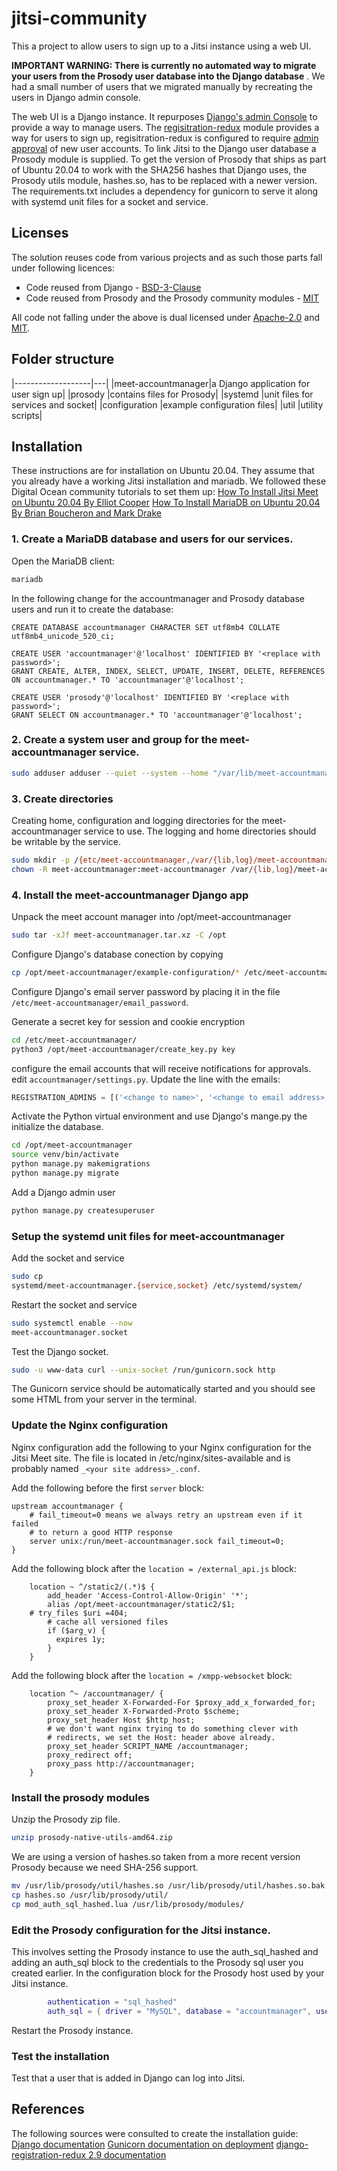 # jitsi-community

This a project to allow users to sign up to a Jitsi instance using a web UI.

**IMPORTANT WARNING: There is currently no
automated way to migrate your users from the Prosody user database into the
Django database** . We had a small number of users that we migrated manually
by recreating the users in Django admin console.

The web UI is a Django instance. It repurposes [Django's admin
Console](https://docs.djangoproject.com/en/3.2/ref/contrib/admin/) to provide 
a way to manage users. The 
[regisitration-redux](https://django-registration-redux.readthedocs.io/en/latest/) 
module provides a way for users to sign up, regisitration-redux is configured
to require [admin approval](https://django-registration-redux.readthedocs.io/en/latest/admin-approval-backend.html)
of new user accounts. To link Jitsi to the Django user database a Prosody 
module is supplied. To get the version of Prosody that ships as part of 
Ubuntu 20.04 to work with the SHA256 hashes that Django uses, the Prosody 
utils module, hashes.so, has to be replaced with a newer version. The 
requirements.txt includes a dependency for gunicorn to serve it along with 
systemd unit files for a socket and service.

## Licenses

The solution reuses code from various projects and as such those parts fall
under following licences:
* Code reused from Django - [BSD-3-Clause](https://choosealicense.com/licenses/bsd-3-clause/)
* Code reused from Prosody and the Prosody community modules - [MIT](https://choosealicense.com/licenses/mit/)

All code not falling under the above is dual licensed under 
[Apache-2.0](https://choosealicense.com/licenses/apache-2.0/) and
[MIT](https://opensource.org/licenses/MIT).

## Folder structure

|-------------------|---|
|meet-accountmanager|a Django application for user sign up|
|prosody            |contains files for Prosody|
|systemd            |unit files for services and socket|
|configuration      |example configuration files|
|util               |utility scripts|

## Installation

These instructions are for installation on Ubuntu 20.04.  They
assume that you already have a working Jitsi installation and mariadb.
We followed these Digital Ocean community tutorials to set them up: [How To
Install Jitsi Meet on Ubuntu 20.04 By Elliot
Cooper](https://www.digitalocean.com/community/tutorials/how-to-install-jitsi-meet-on-ubuntu-20-04)
[How To Install MariaDB on Ubuntu 20.04 By Brian Boucheron and Mark
Drake](https://www.digitalocean.com/community/tutorials/how-to-install-mariadb-on-ubuntu-20-04)

### 1. Create a MariaDB database and users for our services.
Open the MariaDB client:
```sh
mariadb
```
In the following change _<replace with password>_ for the accountmanager and Prosody database users and run it to create the database:
```mysql
CREATE DATABASE accountmanager CHARACTER SET utf8mb4 COLLATE utf8mb4_unicode_520_ci;

CREATE USER 'accountmanager'@'localhost' IDENTIFIED BY '<replace with password>';
GRANT CREATE, ALTER, INDEX, SELECT, UPDATE, INSERT, DELETE, REFERENCES ON accountmanager.* TO 'accountmanager'@'localhost';

CREATE USER 'prosody'@'localhost' IDENTIFIED BY '<replace with password>';
GRANT SELECT ON accountmanager.* TO 'accountmanager'@'localhost';
```


### 2. Create a system user and group for the meet-accountmanager service.

```sh
sudo adduser adduser --quiet --system --home "/var/lib/meet-accountmanager" --group meet-accountmanager
```

### 3. Create directories
Creating home, configuration and logging directories for the
meet-accountmanager service to use. The logging and home directories should be
writable by the service.

```sh
sudo mkdir -p /{etc/meet-accountmanager,/var/{lib,log}/meet-accountmanager}
chown -R meet-accountmanager:meet-accountmanager /var/{lib,log}/meet-accountmanager
```

### 4. Install the meet-accountmanager Django app
Unpack the meet account manager into /opt/meet-accountmanager
```sh
sudo tar -xJf meet-accountmanager.tar.xz -C /opt
```

Configure Django's database conection by copying
```sh
cp /opt/meet-accountmanager/example-configuration/* /etc/meet-accountmananger/
```

Configure Django's email server password by placing it in the file `/etc/meet-accountmanager/email_password`.

Generate a secret key for session and cookie encryption
```sh
cd /etc/meet-accountmanager/
python3 /opt/meet-accountmanager/create_key.py key
```

configure the email accounts that will receive notifications for approvals.
edit `accountmanager/settings.py`. Update the line with the emails:
```python
REGISTRATION_ADMINS = [('<change to name>', '<change to email address>')]
```

Activate the Python virtual environment and use Django's mange.py the
initialize the database.
```sh
cd /opt/meet-accountmanager
source venv/bin/activate
python manage.py makemigrations
python manage.py migrate
```

Add a Django admin user
```sh
python manage.py createsuperuser
```
### Setup the systemd unit files for meet-accountmanager

Add the socket and service
```sh
sudo cp
systemd/meet-accountmanager.{service,socket} /etc/systemd/system/
```

Restart the socket and service
```sh
sudo systemctl enable --now
meet-accountmanager.socket
```

Test the Django socket.
```sh
sudo -u www-data curl --unix-socket /run/gunicorn.sock http
```
The Gunicorn service should be automatically
started and you should see some HTML from your server in the terminal.

### Update the Nginx configuration

Nginx configuration add the following to your Nginx configuration for the Jitsi Meet site.
The file is located in /etc/nginx/sites-available and is probably
named `_<your site address>_.conf`.

Add the following before the first `server` block:
```
upstream accountmanager {
    # fail_timeout=0 means we always retry an upstream even if it failed
    # to return a good HTTP response
    server unix:/run/meet-accountmanager.sock fail_timeout=0;
}
```

Add the following block after the `location = /external_api.js` block:
```
    location ~ ^/static2/(.*)$ {
        add_header 'Access-Control-Allow-Origin' '*';
        alias /opt/meet-accountmanager/static2/$1;
	# try_files $uri =404;
        # cache all versioned files
        if ($arg_v) {
          expires 1y;
        }
    }
```
Add the following block after the `location = /xmpp-websocket` block:
```
    location ^~ /accountmanager/ {
        proxy_set_header X-Forwarded-For $proxy_add_x_forwarded_for;
        proxy_set_header X-Forwarded-Proto $scheme;
        proxy_set_header Host $http_host;
        # we don't want nginx trying to do something clever with
        # redirects, we set the Host: header above already.
        proxy_set_header SCRIPT_NAME /accountmanager;
        proxy_redirect off;
        proxy_pass http://accountmanager;
    }
```

### Install the prosody modules
Unzip the Prosody zip file.
```sh
unzip prosody-native-utils-amd64.zip
```

We are using a version of hashes.so taken from a more recent version Prosody
because we need SHA-256 support.
```sh
mv /usr/lib/prosody/util/hashes.so /usr/lib/prosody/util/hashes.so.bak
cp hashes.so /usr/lib/prosody/util/
cp mod_auth_sql_hashed.lua /usr/lib/prosody/modules/
```

### Edit the Prosody configuration for the Jitsi instance.
This involves setting the Prosody instance to use the auth_sql_hashed and adding an auth_sql block to the credentials to the Prosody sql user you created earlier.
In the configuration block for the Prosody host used by your Jitsi instance.
```lua
        authentication = "sql_hashed"
        auth_sql = { driver = "MySQL", database = "accountmanager", username = "prosody", password = "<prosody sql user password>", host = "localhost"
```
Restart the Prosody instance.

### Test the installation
Test that a user that is added in Django can log into Jitsi.

## References
The following sources were consulted to create the installation guide:
[Django documentation](https://docs.djangoproject.com/en/3.2/)
[Gunicorn documentation on deployment](https://docs.gunicorn.org/en/latest/deploy.html)
[django-registration-redux 2.9 documentation](https://django-registration-redux.readthedocs.io/en/latest/)

